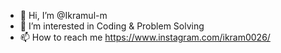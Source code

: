 - 👋 Hi, I’m @Ikramul-m
- 👀 I’m interested in Coding & Problem Solving
- 📫 How to reach me https://www.instagram.com/ikram0026/

<!---
Ikramul-m/Ikramul-m is a ✨ special ✨ repository because its `README.md` (this file) appears on your GitHub profile.
You can click the Preview link to take a look at your changes.
--->
